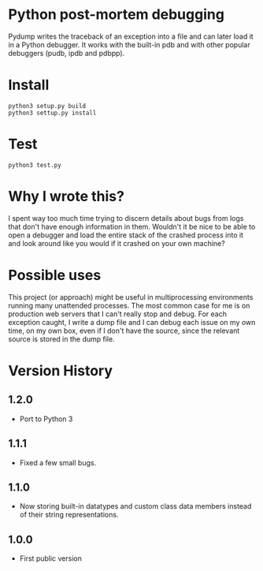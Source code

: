 Python post-mortem debugging
============================

Pydump writes the traceback of an exception into a file and
can later load it in a Python debugger. It works with the built-in
pdb and with other popular debuggers (pudb, ipdb and pdbpp).

Install
=================
```python3 setup.py build```\
```python3 settup.py install```

Test
=================
```python3 test.py```

Why I wrote this?
=================

I spent way too much time trying to discern details about bugs from
logs that don't have enough information in them. Wouldn't it be nice
to be able to open a debugger and load the entire stack of the crashed
process into it and look around like you would if it crashed on your own
machine?

Possible uses
=============

This project (or approach) might be useful in multiprocessing environments
running many unattended processes. The most common case for me is on
production web servers that I can't really stop and debug. For each
exception caught, I write a dump file and I can debug each issue on
my own time, on my own box, even if I don't have the source, since
the relevant source is stored in the dump file.

Version History
===============

1.2.0
-----
* Port to Python 3

1.1.1
-----
* Fixed a few small bugs.

1.1.0
-----

* Now storing built-in datatypes and custom class data members
  instead of their string representations.

1.0.0
-----

* First public version
